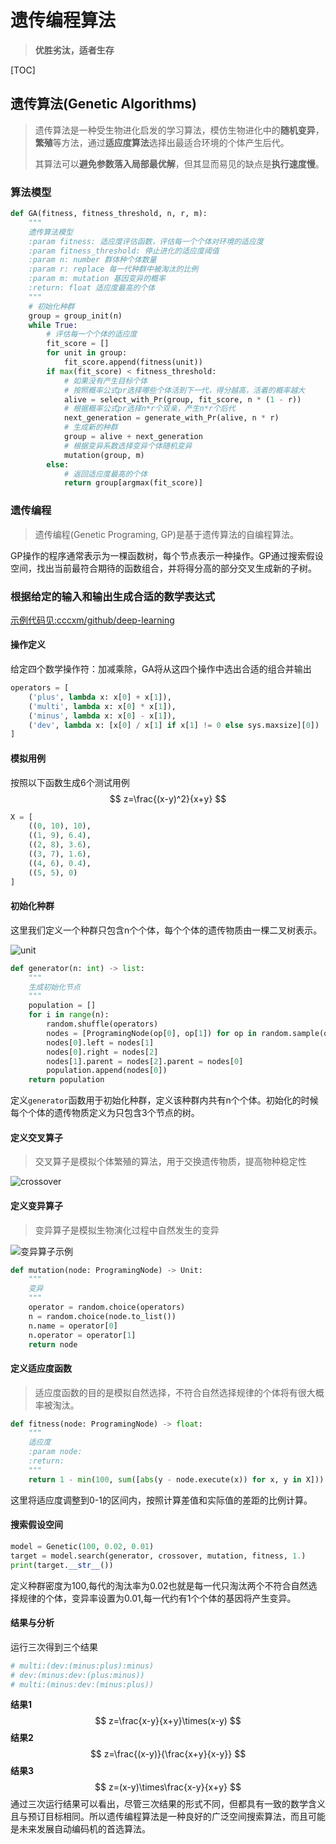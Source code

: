 # 遗传编程算法

> **优胜劣汰，适者生存**

[TOC]

## 遗传算法(Genetic Algorithms)

> 遗传算法是一种受生物进化启发的学习算法，模仿生物进化中的**随机变异**，**繁殖**等方法，通过**适应度算法**选择出最适合环境的个体产生后代。
>
> 其算法可以**避免参数落入局部最优解**，但其显而易见的缺点是**执行速度慢**。

### 算法模型

~~~Python
def GA(fitness, fitness_threshold, n, r, m):
    """
    遗传算法模型
    :param fitness: 适应度评估函数，评估每一个个体对环境的适应度
    :param fitness_threshold: 停止进化的适应度阈值
    :param n: number 群体种个体数量
    :param r: replace 每一代种群中被淘汰的比例
    :param m: mutation 基因变异的概率
    :return: float 适应度最高的个体
    """
    # 初始化种群
    group = group_init(n)
    while True:
        # 评估每一个个体的适应度
        fit_score = []
        for unit in group:
            fit_score.append(fitness(unit))
        if max(fit_score) < fitness_threshold:
            # 如果没有产生目标个体
            # 按照概率公式pr选择哪些个体活到下一代，得分越高，活着的概率越大
            alive = select_with_Pr(group, fit_score, n * (1 - r))
            # 根据概率公式pr选择n*r个双亲，产生n*r个后代
            next_generation = generate_with_Pr(alive, n * r)
            # 生成新的种群
            group = alive + next_generation
            # 根据变异系数选择变异个体随机变异
            mutation(group, m)
        else:
            # 返回适应度最高的个体
            return group[argmax(fit_score)]

~~~

### 遗传编程

> 遗传编程(Genetic Programing, GP)是基于遗传算法的自编程算法。

GP操作的程序通常表示为一棵函数树，每个节点表示一种操作。GP通过搜索假设空间，找出当前最符合期待的函数组合，并将得分高的部分交叉生成新的子树。

### 根据给定的输入和输出生成合适的数学表达式

[示例代码见:cccxm/github/deep-learning](https://github.com/cccxm/deep-learning/tree/master/modules/genetic_programing)

#### 操作定义

给定四个数学操作符：加减乘除，GA将从这四个操作中选出合适的组合并输出

~~~python
operators = [
    ('plus', lambda x: x[0] + x[1]),
    ('multi', lambda x: x[0] * x[1]),
    ('minus', lambda x: x[0] - x[1]),
    ('dev', lambda x: [x[0] / x[1] if x[1] != 0 else sys.maxsize][0])
]
~~~

#### 模拟用例

按照以下函数生成6个测试用例
$$
z=\frac{(x-y)^2}{x+y}
$$

~~~python
X = [
    ((0, 10), 10),
    ((1, 9), 6.4),
    ((2, 8), 3.6),
    ((3, 7), 1.6),
    ((4, 6), 0.4),
    ((5, 5), 0)
]
~~~

#### 初始化种群

这里我们定义一个种群只包含n个个体，每个个体的遗传物质由一棵二叉树表示。

![unit](unit.png)

~~~python
def generator(n: int) -> list:
    """
    生成初始化节点
    """
    population = []
    for i in range(n):
        random.shuffle(operators)
        nodes = [ProgramingNode(op[0], op[1]) for op in random.sample(operators, 3)]
        nodes[0].left = nodes[1]
        nodes[0].right = nodes[2]
        nodes[1].parent = nodes[2].parent = nodes[0]
        population.append(nodes[0])
    return population
~~~

定义`generator`函数用于初始化种群，定义该种群内共有n个个体。初始化的时候每个个体的遗传物质定义为只包含3个节点的树。

#### 定义交叉算子

> 交叉算子是模拟个体繁殖的算法，用于交换遗传物质，提高物种稳定性

![crossover](cross.png)

#### 定义变异算子

> 变异算子是模拟生物演化过程中自然发生的变异

![变异算子示例](mutation.png)

~~~python
def mutation(node: ProgramingNode) -> Unit:
    """
    变异
    """
    operator = random.choice(operators)
    n = random.choice(node.to_list())
    n.name = operator[0]
    n.operator = operator[1]
    return node
~~~

#### 定义适应度函数

> 适应度函数的目的是模拟自然选择，不符合自然选择规律的个体将有很大概率被淘汰。

~~~python
def fitness(node: ProgramingNode) -> float:
    """
    适应度
    :param node:
    :return:
    """
    return 1 - min(100, sum([abs(y - node.execute(x)) for x, y in X])) / 100
~~~

这里将适应度调整到0-1的区间内，按照计算差值和实际值的差距的比例计算。

#### 搜索假设空间

~~~python
model = Genetic(100, 0.02, 0.01)
target = model.search(generator, crossover, mutation, fitness, 1.)
print(target.__str__())
~~~

定义种群密度为100,每代的淘汰率为0.02也就是每一代只淘汰两个不符合自然选择规律的个体，变异率设置为0.01,每一代约有1个个体的基因将产生变异。

#### 结果与分析

运行三次得到三个结果

~~~python
# multi:(dev:(minus:plus):minus)
# dev:(minus:dev:(plus:minus))
# multi:(minus:dev:(minus:plus))
~~~

**结果1**
$$
z=\frac{x-y}{x+y}\times(x-y)
$$
**结果2**
$$
z=\frac{(x-y)}{\frac{x+y}{x-y}}
$$
**结果3**
$$
z=(x-y)\times\frac{x-y}{x+y}
$$
通过三次运行结果可以看出，尽管三次结果的形式不同，但都具有一致的数学含义且与预订目标相同。所以遗传编程算法是一种良好的广泛空间搜索算法，而且可能是未来发展自动编码机的首选算法。
